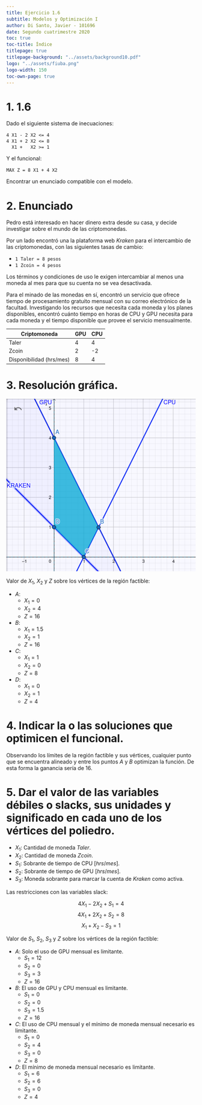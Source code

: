 ```yaml
---
title: Ejercicio 1.6
subtitle: Modelos y Optimización I
author: Di Santo, Javier - 101696
date: Segundo cuatrimestre 2020
toc: true
toc-title: Índice
titlepage: true
titlepage-background: "../assets/background10.pdf"
logo: "../assets/fiuba.png"
logo-width: 150
toc-own-page: true
---
```



# 1. 1.6

Dado el siguiente sistema de inecuaciones:
```
4 X1 - 2 X2 <= 4
4 X1 + 2 X2 <= 8
  X1 +   X2 >= 1
```

Y el funcional:
```
MAX Z = 8 X1 + 4 X2
```
Encontrar un enunciado compatible con el modelo.

# 2. Enunciado

Pedro está interesado en hacer dinero extra desde su casa, y decide investigar sobre el mundo de las criptomonedas.

Por un lado encontró una la plataforma web _Kraken_ para el intercambio de las criptomonedas, con las siguientes tasas de cambio:

- `1 Taler = 8 pesos`
- `1 Zcoin = 4 pesos`

Los términos y condiciones de uso le exigen intercambiar al menos una moneda al mes para que su cuenta no se vea desactivada.

Para el minado de las monedas en sí, encontró un servicio que ofrece tiempo de procesamiento gratuito mensual con su correo electrónico de la facultad. Investigando los recursos que necesita cada moneda y los planes disponibles, encontró cuánto tiempo en horas de CPU y GPU necesita para cada moneda y el tiempo disponible que provee el servicio mensualmente.


| Criptomoneda                | GPU | CPU  |
|-------------------------|--------|--------|
| Taler                       | 4      | 4      |
| Zcoin                       | 2      | -2      |
| Disponibilidad (hrs/mes) | 8     | 4     |


# 3. Resolución gráfica.

![](1.6_grafico.png)

Valor de $X_1$, $X_2$ y $Z$ sobre los vértices de la región factible:

- $A$: 
  - $X_1 = 0$
  - $X_2 = 4$
  - $Z = 16$
- $B$:
  - $X_1 = 1.5$
  - $X_2 = 1$
  - $Z = 16$
- $C$:
  - $X_1 = 1$
  - $X_2 = 0$
  - $Z = 8$
- $D$:
  - $X_1 = 0$
  - $X_2 = 1$
  - $Z = 4$

# 4. Indicar la o las soluciones que optimicen el funcional.

Observando los límites de la región factible y sus vértices, cualquier punto que se encuentra alineado y entre los puntos $A$ y $B$ optimizan la función. De esta forma la ganancia sería de $16$.

# 5. Dar el valor de las variables débiles o slacks, sus unidades y significado en cada uno de los vértices del poliedro.

- $X_1$: Cantidad de moneda _Taler_.
- $X_2$: Cantidad de moneda _Zcoin_.
- $S_1$: Sobrante de tiempo de CPU $[hrs/mes]$.
- $S_2$: Sobrante de tiempo de GPU $[hrs/mes]$.
- $S_3$: Moneda sobrante para marcar la cuenta de _Kraken_ como activa.


Las restricciones con las variables slack:

$$
4 X_1 - 2 X_2 + S_1 = 4
$$
$$
4 X_1 + 2 X_2 + S_2 = 8
$$
$$
  X_1 +   X_2 - S_3 = 1
$$


Valor de $S_1$, $S_2$, $S_3$ y $Z$ sobre los vértices de la región factible:

- $A$: Solo el uso de GPU mensual es limitante.
  - $S_1 = 12$
  - $S_2 = 0$
  - $S_3 = 3$
  - $Z = 16$
- $B$: El uso de GPU y CPU mensual es limitante.
  - $S_1 = 0$
  - $S_2 = 0$
  - $S_3 = 1.5$
  - $Z = 16$
- $C$: El uso de CPU mensual y el mínimo de moneda mensual necesario es limitante.
  - $S_1 = 0$
  - $S_2 = 4$
  - $S_3 = 0$
  - $Z = 8$
- $D$: El mínimo de moneda mensual necesario es limitante.
  - $S_1 = 6$
  - $S_2 = 6$
  - $S_3 = 0$
  - $Z = 4$